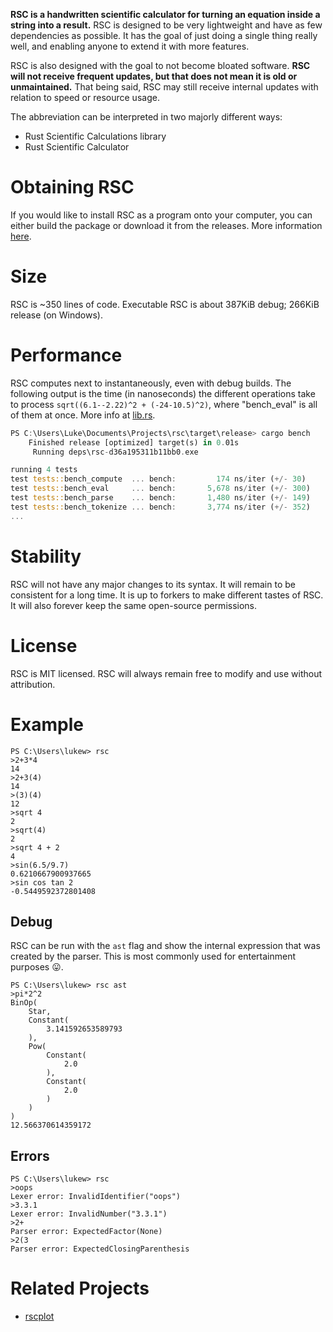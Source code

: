 **RSC is a handwritten scientific calculator for turning an equation inside a string into a result.** RSC is designed to be very lightweight and have as few dependencies as possible. It has the goal of just doing a single thing really well, and enabling anyone to extend it with more features.

RSC is also designed with the goal to not become bloated software. **RSC will not receive frequent updates, but that does not mean it is old or unmaintained.** That being said, RSC may still receive internal updates with relation to speed or resource usage.

The abbreviation can be interpreted in two majorly different ways:
* Rust Scientific Calculations library
* Rust Scientific Calculator

# Obtaining RSC
If you would like to install RSC as a program onto your computer, you can either build the package or download it from the releases. More information [here](https://github.com/asmoaesl/rsc/wiki/Executable).

# Size
RSC is ~350 lines of code. Executable RSC is about 387KiB debug; 266KiB release (on Windows).

# Performance
RSC computes next to instantaneously, even with debug builds. The following output is the time (in nanoseconds) the different operations take to process `sqrt((6.1--2.22)^2 + (-24-10.5)^2)`, where "bench_eval" is all of them at once. More info at [lib.rs](https://github.com/asmoaesl/rsc/blob/master/src/lib.rs).
```rs
PS C:\Users\Luke\Documents\Projects\rsc\target\release> cargo bench
    Finished release [optimized] target(s) in 0.01s
     Running deps\rsc-d36a195311b11bb0.exe

running 4 tests
test tests::bench_compute  ... bench:         174 ns/iter (+/- 30)
test tests::bench_eval     ... bench:       5,678 ns/iter (+/- 300)
test tests::bench_parse    ... bench:       1,480 ns/iter (+/- 149)
test tests::bench_tokenize ... bench:       3,774 ns/iter (+/- 352)
...
```

# Stability
RSC will not have any major changes to its syntax. It will remain to be consistent for a long time. It is up to forkers to make different tastes of RSC. It will also forever keep the same open-source permissions.

# License
RSC is MIT licensed. RSC will always remain free to modify and use without attribution.

# Example
```
PS C:\Users\lukew> rsc
>2+3*4
14
>2+3(4)
14
>(3)(4)
12
>sqrt 4
2
>sqrt(4)
2
>sqrt 4 + 2
4
>sin(6.5/9.7)
0.6210667900937665
>sin cos tan 2
-0.5449592372801408
```
## Debug
RSC can be run with the `ast` flag and show the internal expression that was created by the parser. This is most commonly used for entertainment purposes 😛.
```
PS C:\Users\lukew> rsc ast
>pi*2^2
BinOp(
    Star,
    Constant(
        3.141592653589793
    ),
    Pow(
        Constant(
            2.0
        ),
        Constant(
            2.0
        )
    )
)
12.566370614359172
```
## Errors
```
PS C:\Users\lukew> rsc
>oops
Lexer error: InvalidIdentifier("oops")
>3.3.1
Lexer error: InvalidNumber("3.3.1")
>2+
Parser error: ExpectedFactor(None)
>2(3
Parser error: ExpectedClosingParenthesis
```
# Related Projects
* [rscplot](https://github.com/asmoaesl/rscplot)
